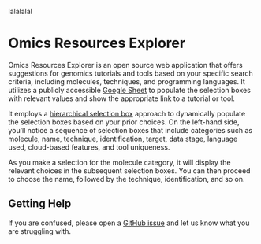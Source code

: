 lalalalal
<!-- README.md is generated from README.Rmd. Please edit that file -->

# Omics Resources Explorer

Omics Resources Explorer is an open source web application that offers
suggestions for genomics tutorials and tools based on your specific
search criteria, including molecules, techniques, and programming
languages. It utilizes a publicly accessible [Google
Sheet](https://docs.google.com/spreadsheets/d/1_4VN5MQVPO6KK14mH0P8zBz25s7a-he67qS6Fst6ZTo/edit?usp=sharing)
to populate the selection boxes with relevant values and show the
appropriate link to a tutorial or tool.

It employs a [hierarchical selection
box](https://mastering-shiny.org/action-dynamic.html?q=hier#hierarchical-select)
approach to dynamically populate the selection boxes based on your prior
choices. On the left-hand side, you’ll notice a sequence of selection
boxes that include categories such as molecule, name, technique,
identification, target, data stage, language used, cloud-based features,
and tool uniqueness.

As you make a selection for the molecule category, it will display the
relevant choices in the subsequent selection boxes. You can then proceed
to choose the name, followed by the technique, identification, and so
on.

## Getting Help

If you are confused, please open a [GitHub
issue](https://github.com/FredHutch/omicsResources-Explorer/issues/new)
and let us know what you are struggling with.
